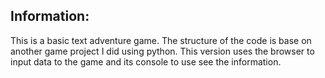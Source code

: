 ## Information:
This is a basic text adventure game. The structure of the code is base on another game project I did using python. This version uses the browser to input data to the game and its console to use see the information.  